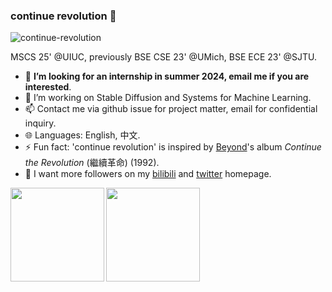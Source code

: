 ### continue revolution 👋

<p align="left"> <img src="https://komarev.com/ghpvc/?username=continue-revolution&label=Profile%20views&color=0e75b6&style=flat" alt="continue-revolution" /> </p>
MSCS 25' @UIUC, previously BSE CSE 23' @UMich, BSE ECE 23' @SJTU.

- 👯 **I’m looking for an internship in summer 2024, email me if you are interested**.
- 🔭 I’m working on Stable Diffusion and Systems for Machine Learning.
- 📫 Contact me via github issue for project matter, email for confidential inquiry.
- 🌐 Languages: English, 中文.
- ⚡ Fun fact: 'continue revolution' is inspired by [Beyond](https://en.wikipedia.org/wiki/Beyond_(band))'s album *Continue the Revolution* (繼續革命) (1992).
- 💬 I want more followers on my [bilibili](https://space.bilibili.com/1549185169) and [twitter](https://twitter.com/conrevo0) homepage.


<p><img align="left" src="https://github-readme-stats.vercel.app/api?username=continue-revolution&count_private=true&show_icons=true" height="150"/></p>
<p><img align="center" src="https://github-readme-stats.vercel.app/api/top-langs/?username=continue-revolution&layout=compact" height="150"/></p>

